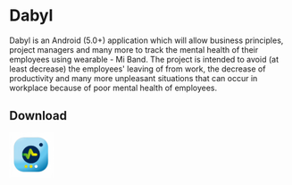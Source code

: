 Dabyl
============

Dabyl is an Android (5.0+) application which will allow business principles, project managers and many more 
to track the mental health of their employees using wearable - Mi Band. The project is intended to avoid 
(at least decrease) the employees' leaving of from work, the decrease of productivity and
many more unpleasant situations that can occur in workplace because of poor mental health of employees.

## Download

[<img src="https://raw.githubusercontent.com/AppazovYerzhan/DABYL/master/app/src/main/assets/app_assets/Dabyl_logo.png" alt="Get it on Github" height="80">](https://raw.githubusercontent.com/AppazovYerzhan/DABYL/master/app/src/main/assets/apk)